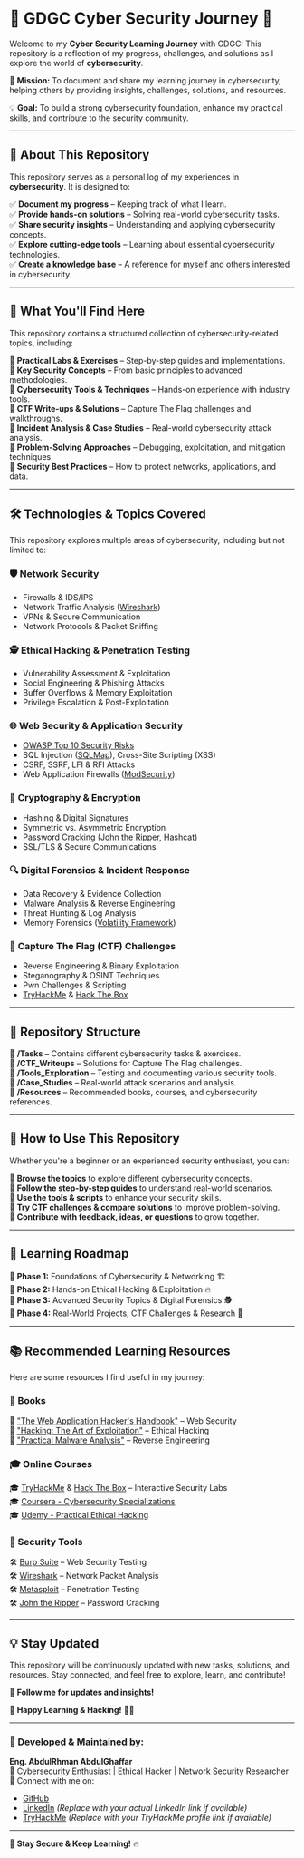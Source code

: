 # 🚀 GDGC Cyber Security Journey 🔐  

Welcome to my **Cyber Security Learning Journey** with GDGC! This repository is a reflection of my progress, challenges, and solutions as I explore the world of **cybersecurity**.  

🚀 **Mission:** To document and share my learning journey in cybersecurity, helping others by providing insights, challenges, solutions, and resources.  

💡 **Goal:** To build a strong cybersecurity foundation, enhance my practical skills, and contribute to the security community.  

---

## 📌 About This Repository  
This repository serves as a personal log of my experiences in **cybersecurity**. It is designed to:  

✅ **Document my progress** – Keeping track of what I learn.  
✅ **Provide hands-on solutions** – Solving real-world cybersecurity tasks.  
✅ **Share security insights** – Understanding and applying cybersecurity concepts.  
✅ **Explore cutting-edge tools** – Learning about essential cybersecurity technologies.  
✅ **Create a knowledge base** – A reference for myself and others interested in cybersecurity.  

---

## 🎯 What You'll Find Here  
This repository contains a structured collection of cybersecurity-related topics, including:  

🔹 **Practical Labs & Exercises** – Step-by-step guides and implementations.  
🔹 **Key Security Concepts** – From basic principles to advanced methodologies.  
🔹 **Cybersecurity Tools & Techniques** – Hands-on experience with industry tools.  
🔹 **CTF Write-ups & Solutions** – Capture The Flag challenges and walkthroughs.  
🔹 **Incident Analysis & Case Studies** – Real-world cybersecurity attack analysis.  
🔹 **Problem-Solving Approaches** – Debugging, exploitation, and mitigation techniques.  
🔹 **Security Best Practices** – How to protect networks, applications, and data.  

---

## 🛠️ Technologies & Topics Covered  
This repository explores multiple areas of cybersecurity, including but not limited to:  

### 🛡️ **Network Security**  
- Firewalls & IDS/IPS  
- Network Traffic Analysis ([Wireshark](https://www.wireshark.org/))  
- VPNs & Secure Communication  
- Network Protocols & Packet Sniffing  

### 🕵️ **Ethical Hacking & Penetration Testing**  
- Vulnerability Assessment & Exploitation  
- Social Engineering & Phishing Attacks  
- Buffer Overflows & Memory Exploitation  
- Privilege Escalation & Post-Exploitation  

### 🌐 **Web Security & Application Security**  
- [OWASP Top 10 Security Risks](https://owasp.org/www-project-top-ten/)  
- SQL Injection ([SQLMap](https://sqlmap.org/)), Cross-Site Scripting (XSS)  
- CSRF, SSRF, LFI & RFI Attacks  
- Web Application Firewalls ([ModSecurity](https://modsecurity.org/))  

### 🔐 **Cryptography & Encryption**  
- Hashing & Digital Signatures  
- Symmetric vs. Asymmetric Encryption  
- Password Cracking ([John the Ripper](https://www.openwall.com/john/), [Hashcat](https://hashcat.net/hashcat/))  
- SSL/TLS & Secure Communications  

### 🔍 **Digital Forensics & Incident Response**  
- Data Recovery & Evidence Collection  
- Malware Analysis & Reverse Engineering  
- Threat Hunting & Log Analysis  
- Memory Forensics ([Volatility Framework](https://www.volatilityfoundation.org/))  

### 🚩 **Capture The Flag (CTF) Challenges**  
- Reverse Engineering & Binary Exploitation  
- Steganography & OSINT Techniques  
- Pwn Challenges & Scripting  
- [TryHackMe](https://tryhackme.com/) & [Hack The Box](https://www.hackthebox.com/)  

---

## 📂 Repository Structure  
📁 **/Tasks** – Contains different cybersecurity tasks & exercises.  
📁 **/CTF_Writeups** – Solutions for Capture The Flag challenges.  
📁 **/Tools_Exploration** – Testing and documenting various security tools.  
📁 **/Case_Studies** – Real-world attack scenarios and analysis.  
📁 **/Resources** – Recommended books, courses, and cybersecurity references.  

---

## 🎯 How to Use This Repository  
Whether you're a beginner or an experienced security enthusiast, you can:  

🔹 **Browse the topics** to explore different cybersecurity concepts.  
🔹 **Follow the step-by-step guides** to understand real-world scenarios.  
🔹 **Use the tools & scripts** to enhance your security skills.  
🔹 **Try CTF challenges & compare solutions** to improve problem-solving.  
🔹 **Contribute with feedback, ideas, or questions** to grow together.  

---

## 🚀 Learning Roadmap  
🔹 **Phase 1:** Foundations of Cybersecurity & Networking 🏗️  
🔹 **Phase 2:** Hands-on Ethical Hacking & Exploitation 🔥  
🔹 **Phase 3:** Advanced Security Topics & Digital Forensics 🕵️  
🔹 **Phase 4:** Real-World Projects, CTF Challenges & Research 🚀  

---

## 📚 Recommended Learning Resources  
Here are some resources I find useful in my journey:  

### 📖 Books  
📌 ["The Web Application Hacker's Handbook"](https://www.amazon.com/Web-Application-Hackers-Handbook-Exploiting/dp/1118026470) – Web Security  
📌 ["Hacking: The Art of Exploitation"](https://nostarch.com/hacking2.htm) – Ethical Hacking  
📌 ["Practical Malware Analysis"](https://nostarch.com/malware) – Reverse Engineering  

### 🎓 Online Courses  
🎓 [TryHackMe](https://tryhackme.com/) & [Hack The Box](https://www.hackthebox.com/) – Interactive Security Labs  
🎓 [Coursera - Cybersecurity Specializations](https://www.coursera.org/browse/computer-science/cybersecurity)  
🎓 [Udemy - Practical Ethical Hacking](https://www.udemy.com/course/practical-ethical-hacking/)  

### 🔧 Security Tools  
🛠️ [Burp Suite](https://portswigger.net/burp) – Web Security Testing  
🛠️ [Wireshark](https://www.wireshark.org/) – Network Packet Analysis  
🛠️ [Metasploit](https://www.metasploit.com/) – Penetration Testing  
🛠️ [John the Ripper](https://www.openwall.com/john/) – Password Cracking  

---

## 💡 Stay Updated  
This repository will be continuously updated with new tasks, solutions, and resources. Stay connected, and feel free to explore, learn, and contribute!  

📌 **Follow me for updates and insights!**  

🔐 **Happy Learning & Hacking!** 🎯🔥  

---

### 📝 Developed & Maintained by:  
**Eng. AbdulRhman AbdulGhaffar**  
🚀 Cybersecurity Enthusiast | Ethical Hacker | Network Security Researcher  
📌 Connect with me on:  
- [GitHub](https://github.com/aboodi200)  
- [LinkedIn](https://www.linkedin.com/in/your-profile) *(Replace with your actual LinkedIn link if available)*  
- [TryHackMe](https://tryhackme.com/p/your-profile) *(Replace with your TryHackMe profile link if available)*  

---

🔐 **Stay Secure & Keep Learning!** 🔥  
